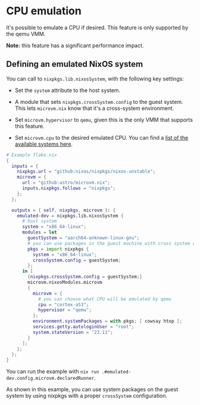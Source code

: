 # CPU emulation

It's possible to emulate a CPU if desired. This feature is only
supported by the qemu VMM.

**Note:** this feature has a significant performance impact.

## Defining an emulated NixOS system

You can call to `nixpkgs.lib.nixosSystem`, with the following key
settings:

- Set the `system` attribute to the host system.

- A module that sets `nixpkgs.crossSystem.config` to the guest
  system. This lets `microvm.nix` know that it's a cross-system
  environment.

- Set `microvm.hypervisor` to `qemu`, given this is the only
  VMM that supports this feature.

- Set `microvm.cpu` to the desired emulated CPU. You can find a [list
  of the available systems
  here](https://www.qemu.org/docs/master/system/targets.html).

```nix
# Example flake.nix
{
  inputs = {
    nixpkgs.url = "github:nixos/nixpkgs/nixos-unstable";
    microvm = {
      url = "github:astro/microvm.nix";
      inputs.nixpkgs.follows = "nixpkgs";
    };
  };

  outputs = { self, nixpkgs, microvm }: {
    emulated-dev = nixpkgs.lib.nixosSystem {
      # host system
      system = "x86_64-linux";
      modules = let
        guestSystem = "aarch64-unknown-linux-gnu";
        # you can use packages in the guest machine with cross system configuration
        pkgs = import nixpkgs {
          system = "x86_64-linux";
          crossSystem.config = guestSystem;
        };
      in [
        {nixpkgs.crossSystem.config = guestSystem;}
        microvm.nixosModules.microvm
        {
          microvm = {
            # you can choose what CPU will be emulated by qemu
            cpu = "cortex-a53";
            hypervisor = "qemu";
          };
          environment.systemPackages = with pkgs; [ cowsay htop ];
          services.getty.autologinUser = "root";
          system.stateVersion = "23.11";
        }
      ];
    };
  };
}
```

You can run the example with `nix run
.#emulated-dev.config.microvm.declaredRunner`.

As shown in this example, you can use system packages on the guest
system by using nixpkgs with a proper `crossSystem` configuration.
